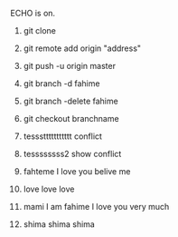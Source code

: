 ECHO is on.
1. git clone 
2. git remote add origin  "address"
3. git push -u origin master

4. git branch -d fahime
5. git branch -delete fahime

6. git checkout branchname 
7. tesssttttttttttt conflict 
8. tessssssss2 show conflict
9. fahteme I love you belive me 
10. love love love 
11. mami I am fahime I love you very much 
12. shima shima shima


 

